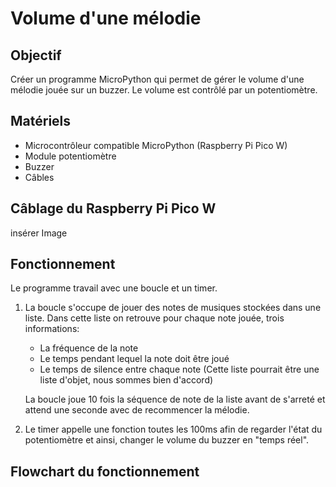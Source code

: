 # Volume d'une mélodie
## Objectif
Créer un programme MicroPython qui permet de gérer le volume d'une mélodie jouée sur un buzzer. Le volume est contrôlé par un potentiomètre.

## Matériels
* Microcontrôleur compatible MicroPython (Raspberry Pi Pico W)
* Module potentiomètre
* Buzzer
* Câbles

## Câblage du Raspberry Pi Pico W
insérer Image

## Fonctionnement
Le programme travail avec une boucle et un timer. 

1. La boucle s'occupe de jouer des notes de musiques stockées dans une liste. 
    Dans cette liste on retrouve pour chaque note jouée, trois informations:
    * La fréquence de la note
    * Le temps pendant lequel la note doit être joué
    * Le temps de silence entre chaque note
    (Cette liste pourrait être une liste d'objet, nous sommes bien d'accord)

    La boucle joue 10 fois la séquence de note de la liste avant de s'arreté et attend une seconde avec de recommencer la mélodie.

2. Le timer appelle une fonction toutes les 100ms afin de regarder l'état du potentiomètre et ainsi, changer le volume du buzzer en "temps réel".

## Flowchart du fonctionnement

